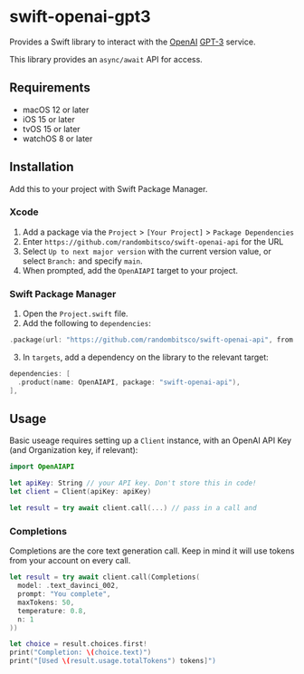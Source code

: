 # swift-openai-gpt3

Provides a Swift library to interact with the [OpenAI](https://openai.com) [GPT-3](https://beta.openai.com/) service.

This library provides an `async/await` API for access.

## Requirements

- macOS 12 or later
- iOS 15 or later
- tvOS 15 or later
- watchOS 8 or later

## Installation

Add this to your project with Swift Package Manager.

### Xcode

1. Add a package via the `Project` > `[Your Project]` > `Package Dependencies`
2. Enter `https://github.com/randombitsco/swift-openai-api` for the URL
3. Select `Up to next major version` with the current version value, or select `Branch:` and specify `main`.
4. When prompted, add the `OpenAIAPI` target to your project.

### Swift Package Manager

1. Open the `Project.swift` file.
2. Add the following to `dependencies`:
  ```swift
  .package(url: "https://github.com/randombitsco/swift-openai-api", from: "0.0.8"),
  ```
3. In `targets`, add a dependency on the library to the relevant target:
  ```swift
  dependencies: [
    .product(name: OpenAIAPI, package: "swift-openai-api"),
  ],
  ```

## Usage

Basic useage requires setting up a `Client` instance, with an OpenAI API Key (and Organization key, if relevant):

```swift
import OpenAIAPI

let apiKey: String // your API key. Don't store this in code!
let client = Client(apiKey: apiKey)

let result = try await client.call(...) // pass in a call and
```

### Completions

Completions are the core text generation call. Keep in mind it will use tokens from your account on every call.

```swift
let result = try await client.call(Completions(
  model: .text_davinci_002,
  prompt: "You complete",
  maxTokens: 50,
  temperature: 0.8,
  n: 1
))

let choice = result.choices.first!
print("Completion: \(choice.text)")
print("[Used \(result.usage.totalTokens") tokens]")
```

